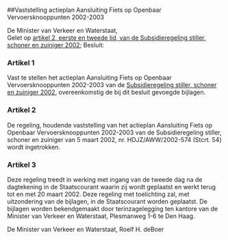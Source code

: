 <meta http-equiv='Content-Type' content='text/html; charset=utf-8' />

##Vaststelling actieplan Aansluiting Fiets op Openbaar Vervoersknooppunten 2002-2003

De Minister van Verkeer en Waterstaat,  
Gelet op [artikel 2, eerste en tweede lid, van de Subsidieregeling stiller, schoner en zuiniger 2002](../../../../../../../../../../ministeriele-regeling/subsidieregeling/stiller/schoner/en/zuiniger/2002/BWBR0013388/README.md);
Besluit:    

### Artikel  1  

Vast te stellen het actieplan Aansluiting Fiets op Openbaar Vervoersknooppunten 2002-2003 van de [Subsidieregeling stiller, schoner en zuiniger 2002](../../../../../../../../../../ministeriele-regeling/subsidieregeling/stiller/schoner/en/zuiniger/2002/BWBR0013388/README.md), overeenkomstig de bij dit besluit gevoegde bijlagen.  

### Artikel  2  

De regeling, houdende vaststelling van het actieplan Aansluiting Fiets op Openbaar Vervoersknooppunten 2002-2003 van de Subsidieregeling stiller, schoner en zuiniger van 5 maart 2002, nr. HDJZ/AWW/2002-574 (Stcrt. 54) wordt ingetrokken.  

### Artikel  3  

Deze regeling treedt in werking met ingang van de tweede dag na de dagtekening in de Staatscourant waarin zij wordt geplaatst en werkt terug tot en met 20 maart 2002. Deze regeling met toelichting zal, met uitzondering van de bijlagen, in de Staatscourant worden geplaatst. De bijlagen worden bekendgemaakt door terinzagelegging ten kantore van de Minister van Verkeer en Waterstaat, Plesmanweg 1-6 te Den Haag.  

De 
Minister van Verkeer en Waterstaat, 
Roelf H. deBoer    
